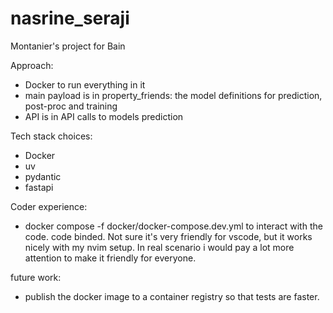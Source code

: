 # nasrine_seraji
Montanier's project for Bain

Approach:
- Docker to run everything in it
- main payload is in property_friends:
    the model
    definitions for prediction, post-proc and training
- API is in API
    calls to models prediction

Tech stack choices:
- Docker
- uv
- pydantic
- fastapi

Coder experience:
- docker compose -f docker/docker-compose.dev.yml to interact with the code. code binded. Not sure it's very
friendly for vscode, but it works nicely with my nvim setup. In real scenario i would pay a lot more attention
to make it friendly for everyone.

future work:
- publish the docker image to a container registry so that tests are faster.
